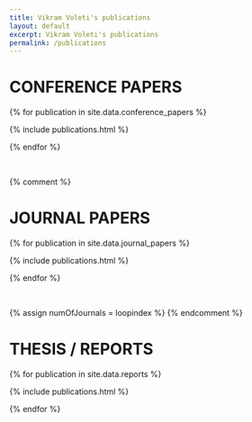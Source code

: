```yaml
---
title: Vikram Voleti's publications
layout: default
excerpt: Vikram Voleti's publications
permalink: /publications
---
```


<a href="{{ site.google_scholar_url }}" target="_blank" style="text-align:center; display:block"><i class="ai ai-google-scholar-square ai-3x"></i></a>

# CONFERENCE PAPERS

{% for publication in site.data.conference_papers %}

{% include publications.html %}

{% endfor %}

<p>&nbsp;</p>

{% comment %}
# JOURNAL PAPERS

{% for publication in site.data.journal_papers %}

{% include publications.html %}

{% endfor %}

<p>&nbsp;</p>

{% assign numOfJournals = loopindex %}
{% endcomment %}

# THESIS / REPORTS

{% for publication in site.data.reports %}

{% include publications.html %}

{% endfor %}

